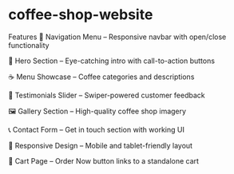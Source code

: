# coffee-shop-website
Features
🧭 Navigation Menu – Responsive navbar with open/close functionality

🎯 Hero Section – Eye-catching intro with call-to-action buttons

☕ Menu Showcase – Coffee categories and descriptions

🌟 Testimonials Slider – Swiper-powered customer feedback

🖼️ Gallery Section – High-quality coffee shop imagery

📞 Contact Form – Get in touch section with working UI

📱 Responsive Design – Mobile and tablet-friendly layout

🛒 Cart Page – Order Now button links to a standalone cart
